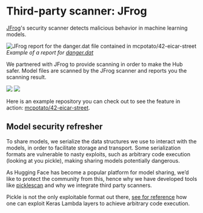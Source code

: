 # Third-party scanner: JFrog


[JFrog](https://protectai.com/)'s security scanner detects malicious behavior in machine learning models.

![JFrog report for the danger.dat file contained in mcpotato/42-eicar-street](https://huggingface.co/datasets/huggingface/documentation-images/resolve/main/hub/jfrog-report.png)
*Example of a report for [danger.dat](https://huggingface.co/mcpotato/42-eicar-street/blob/main/danger.dat)*

We partnered with JFrog to provide scanning in order to make the Hub safer. Model files are scanned by the JFrog scanner and reports you the scanning result.

<div class="flex justify-center">
    <img class="block dark:hidden" src="https://huggingface.co/datasets/huggingface/documentation-images/resolve/main/hub/jfrog-scanner.png"/>
    <img class="hidden dark:block" src="https://huggingface.co/datasets/huggingface/documentation-images/resolve/main/hub/jfrog-scanner.png" />
</div>

Here is an example repository you can check out to see the feature in action: [mcpotato/42-eicar-street](https://huggingface.co/mcpotato/42-eicar-street).

## Model security refresher

To share models, we serialize the data structures we use to interact with the models, in order to facilitate storage and transport. Some serialization formats are vulnerable to nasty exploits, such as arbitrary code execution (looking at you pickle), making sharing models potentially dangerous.

As Hugging Face has become a popular platform for model sharing, we’d like to protect the community from this, hence why we have developed tools like [picklescan](https://github.com/mmaitre314/picklescan) and why we integrate third party scanners.

Pickle is not the only exploitable format out there, [see for reference](https://github.com/Azure/counterfit/wiki/Abusing-ML-model-file-formats-to-create-malware-on-AI-systems:-A-proof-of-concept) how one can exploit Keras Lambda layers to achieve arbitrary code execution.

